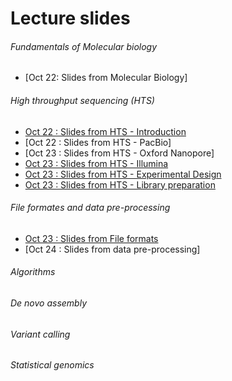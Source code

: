 # Lecture slides

<!--- Use https://github.com/arvindsundaram/IN-BIOSx000/raw/2018/Lectures/ --> 

###### Fundamentals of Molecular biology

* [Oct 22: Slides from Molecular Biology]

###### High throughput sequencing (HTS)
* [Oct 22 : Slides from HTS - Introduction](https://github.com/arvindsundaram/IN-BIOSx000/raw/2018/Lectures/Day1_HTS-intro.pdf)
* [Oct 22 : Slides from HTS - PacBio]
* [Oct 23 : Slides from HTS - Oxford Nanopore]
* [Oct 23 : Slides from HTS - Illumina](https://github.com/arvindsundaram/IN-BIOSx000/raw/2018/Lectures/Day2_Illumina.pdf)
* [Oct 23 : Slides from HTS - Experimental Design](https://github.com/arvindsundaram/IN-BIOSx000/raw/2018/Lectures/Day2_ExpDesign.pdf)
* [Oct 23 : Slides from HTS - Library preparation](https://github.com/arvindsundaram/IN-BIOSx000/raw/2018/Lectures/Day2_LibPrep.pdf)

###### File formates and data pre-processing
* [Oct 23 : Slides from File formats](https://github.com/arvindsundaram/IN-BIOSx000/raw/2018/Lectures/Day2_FileFormats.pdf)
* [Oct 24 : Slides from data pre-processing]

###### Algorithms


###### *De novo* assembly


###### Variant calling


###### Statistical genomics
